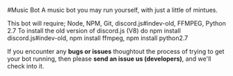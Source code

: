 #Music Bot
A music bot you may run yourself, with just a little of mintues.

This bot will require; Node, NPM, Git, discord.js#indev-old, FFMPEG, Python 2.7
To install the old version of discord.js (V8) do npm install discord.js#indev-old, npm install ffmpeg, npm install python2.7

If you encounter any **bugs or issues** thoughtout the process of trying to get your bot running, then please **send an issue us (developers)**, and we'll check into it. 
